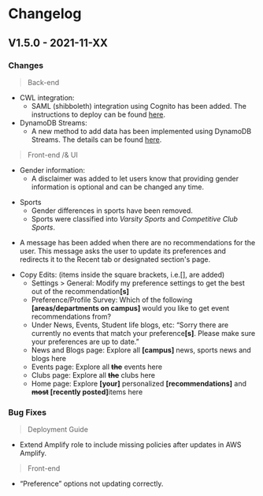 # Changelog

## V1.5.0 - 2021-11-XX
### Changes
> Back-end
- CWL integration:
    - SAML (shibboleth) integration using Cognito has been added. The instructions to deploy can be found [here](https://github.com/UBC-CIC/Student-Connect-App/blob/phase2/docs/AuthenticationArchitecture.md).
- DynamoDB Streams:
    - A new method to add data has been implemented using DynamoDB Streams. The details can be found [here](https://github.com/UBC-CIC/Student-Connect-App/blob/dynamodbstreams-aggregation/docs/StreamsAggregationWorkflow.md).
<p></p>

> Front-end /& UI

- Gender information: 
    - A disclaimer was added to let users know that providing gender information is optional and can be changed any time. 
<p></p>

- Sports
    - Gender differences in sports have been removed.
    - Sports were classified into *Varsity Sports* and *Competitive Club Sports*.
<p></p>

- A message has been added when there are no recommendations for the user. This message asks the user to update its preferences and redirects it to the Recent tab or designated section's page.

<p></p>

- Copy Edits:
    (items inside the square brackets, i.e.[], are added)
    - Settings > General: Modify my preference settings to get the best out of the recommendation<b>[s]</b>
    - Preference/Profile Survey: Which of the following <b>[areas/departments on campus]</b> would you like to get event recommendations from?  
    - Under News, Events, Student life blogs, etc: “Sorry there are currently no events that match your preference<b>[s]</b>. Please make sure your preferences are up to date.” 
    - News and Blogs page: Explore all <b>[campus]</b> news, sports news and blogs here 
    - Events page: Explore all <b>~~the~~</b> events here 
    - Clubs page: Explore all <b>~~the~~</b> clubs here 
    - Home page: Explore <b>[your]</b> personalized <b>[recommendations]</b> and <b>~~most~~ [recently posted]</b>items here 
<p></p>

### Bug Fixes
> Deployment Guide
- Extend Amplify role to include missing policies after updates in AWS Amplify.
<p></p>

> Front-end
- “Preference” options not updating correctly.
<p></p>

